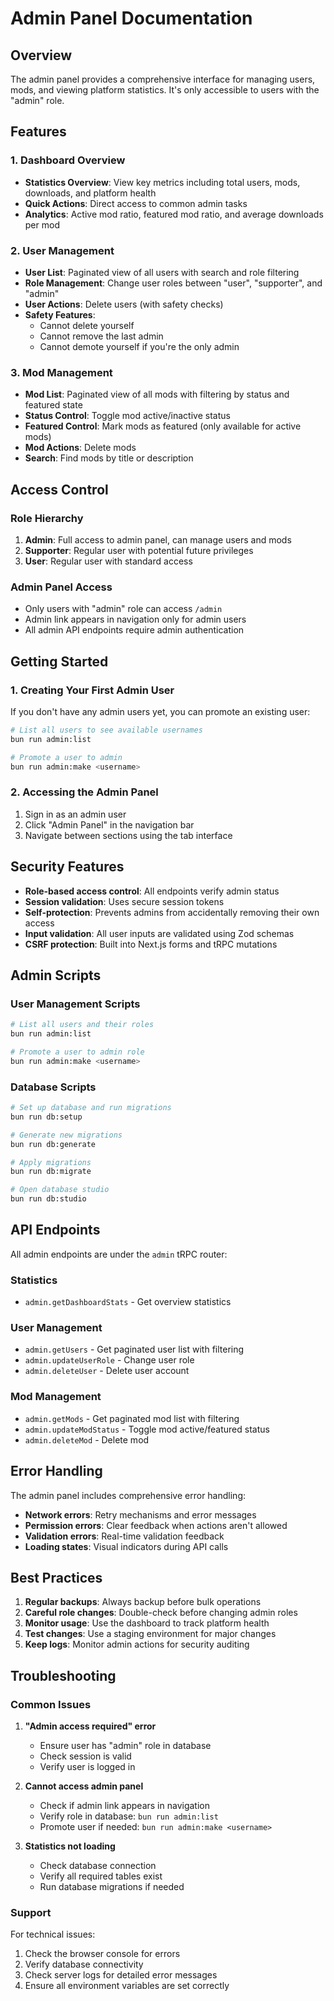 # Admin Panel Documentation

## Overview

The admin panel provides a comprehensive interface for managing users, mods, and viewing platform statistics. It's only accessible to users with the "admin" role.

## Features

### 1. Dashboard Overview
- **Statistics Overview**: View key metrics including total users, mods, downloads, and platform health
- **Quick Actions**: Direct access to common admin tasks
- **Analytics**: Active mod ratio, featured mod ratio, and average downloads per mod

### 2. User Management
- **User List**: Paginated view of all users with search and role filtering
- **Role Management**: Change user roles between "user", "supporter", and "admin"
- **User Actions**: Delete users (with safety checks)
- **Safety Features**: 
  - Cannot delete yourself
  - Cannot remove the last admin
  - Cannot demote yourself if you're the only admin

### 3. Mod Management
- **Mod List**: Paginated view of all mods with filtering by status and featured state
- **Status Control**: Toggle mod active/inactive status
- **Featured Control**: Mark mods as featured (only available for active mods)
- **Mod Actions**: Delete mods
- **Search**: Find mods by title or description

## Access Control

### Role Hierarchy
1. **Admin**: Full access to admin panel, can manage users and mods
2. **Supporter**: Regular user with potential future privileges
3. **User**: Regular user with standard access

### Admin Panel Access
- Only users with "admin" role can access `/admin`
- Admin link appears in navigation only for admin users
- All admin API endpoints require admin authentication

## Getting Started

### 1. Creating Your First Admin User

If you don't have any admin users yet, you can promote an existing user:

```bash
# List all users to see available usernames
bun run admin:list

# Promote a user to admin
bun run admin:make <username>
```

### 2. Accessing the Admin Panel

1. Sign in as an admin user
2. Click "Admin Panel" in the navigation bar
3. Navigate between sections using the tab interface

## Security Features

- **Role-based access control**: All endpoints verify admin status
- **Session validation**: Uses secure session tokens
- **Self-protection**: Prevents admins from accidentally removing their own access
- **Input validation**: All user inputs are validated using Zod schemas
- **CSRF protection**: Built into Next.js forms and tRPC mutations

## Admin Scripts

### User Management Scripts

```bash
# List all users and their roles
bun run admin:list

# Promote a user to admin role
bun run admin:make <username>
```

### Database Scripts

```bash
# Set up database and run migrations
bun run db:setup

# Generate new migrations
bun run db:generate

# Apply migrations
bun run db:migrate

# Open database studio
bun run db:studio
```

## API Endpoints

All admin endpoints are under the `admin` tRPC router:

### Statistics
- `admin.getDashboardStats` - Get overview statistics

### User Management
- `admin.getUsers` - Get paginated user list with filtering
- `admin.updateUserRole` - Change user role
- `admin.deleteUser` - Delete user account

### Mod Management
- `admin.getMods` - Get paginated mod list with filtering
- `admin.updateModStatus` - Toggle mod active/featured status
- `admin.deleteMod` - Delete mod

## Error Handling

The admin panel includes comprehensive error handling:

- **Network errors**: Retry mechanisms and error messages
- **Permission errors**: Clear feedback when actions aren't allowed
- **Validation errors**: Real-time validation feedback
- **Loading states**: Visual indicators during API calls

## Best Practices

1. **Regular backups**: Always backup before bulk operations
2. **Careful role changes**: Double-check before changing admin roles
3. **Monitor usage**: Use the dashboard to track platform health
4. **Test changes**: Use a staging environment for major changes
5. **Keep logs**: Monitor admin actions for security auditing

## Troubleshooting

### Common Issues

1. **"Admin access required" error**
   - Ensure user has "admin" role in database
   - Check session is valid
   - Verify user is logged in

2. **Cannot access admin panel**
   - Check if admin link appears in navigation
   - Verify role in database: `bun run admin:list`
   - Promote user if needed: `bun run admin:make <username>`

3. **Statistics not loading**
   - Check database connection
   - Verify all required tables exist
   - Run database migrations if needed

### Support

For technical issues:
1. Check the browser console for errors
2. Verify database connectivity
3. Check server logs for detailed error messages
4. Ensure all environment variables are set correctly
